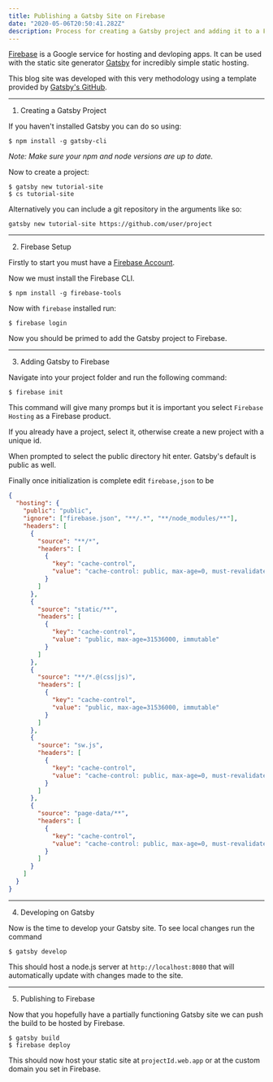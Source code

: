 ```yaml
---
title: Publishing a Gatsby Site on Firebase
date: "2020-05-06T20:50:41.282Z"
description: Process for creating a Gatsby project and adding it to a Firebase instance
---
```


[Firebase](https://firebase.google.com/) is a Google service for hosting and devloping apps. It can be used with the static site generator [Gatsby](https://www.gatsbyjs.org/) for incredibly simple static hosting.

This blog site was developed with this very methodology using a template provided by [Gatsby's GitHub](https://github.com/gatsbyjs).

---

1. Creating a Gatsby Project

If you haven't installed Gatsby you can do so using:

```
$ npm install -g gatsby-cli
```

*Note: Make sure your npm and node versions are up to date.*

Now to create a project:

```
$ gatsby new tutorial-site
$ cs tutorial-site
```

Alternatively you can include a git repository in the arguments like so:

```
gatsby new tutorial-site https://github.com/user/project
```

---

2. Firebase Setup

Firstly to start you must have a [Firebase Account](https://console.firebase.google.com/).

Now we must install the Firebase CLI.

```
$ npm install -g firebase-tools
```

Now with `firebase` installed run:

```
$ firebase login
```

Now you should be primed to add the Gatsby project to Firebase.

---

3. Adding Gatsby to Firebase

Navigate into your project folder and run the following command:

```
$ firebase init
```

This command will give many promps but it is important you select `Firebase Hosting` as a Firebase product.

If you already have a project, select it, otherwise create a new project with a unique id.

When prompted to select the public directory hit enter. Gatsby's default is public as well.

Finally once initialization is complete edit `firebase,json` to be

```json
{
  "hosting": {
    "public": "public",
    "ignore": ["firebase.json", "**/.*", "**/node_modules/**"],
    "headers": [
      {
        "source": "**/*",
        "headers": [
          {
            "key": "cache-control",
            "value": "cache-control: public, max-age=0, must-revalidate"
          }
        ]
      },
      {
        "source": "static/**",
        "headers": [
          {
            "key": "cache-control",
            "value": "public, max-age=31536000, immutable"
          }
        ]
      },
      {
        "source": "**/*.@(css|js)",
        "headers": [
          {
            "key": "cache-control",
            "value": "public, max-age=31536000, immutable"
          }
        ]
      },
      {
        "source": "sw.js",
        "headers": [
          {
            "key": "cache-control",
            "value": "cache-control: public, max-age=0, must-revalidate"
          }
        ]
      },
      {
        "source": "page-data/**",
        "headers": [
          {
            "key": "cache-control",
            "value": "cache-control: public, max-age=0, must-revalidate"
          }
        ]
      }
    ]
  }
}
```

---

4. Developing on Gatsby

Now is the time to develop your Gatsby site. To see local changes run the command

```
$ gatsby develop
```

This should host a node.js server at `http://localhost:8080` that will automatically update with changes made to the site.

---

5. Publishing to Firebase

Now that you hopefully have a partially functioning Gatsby site we can push the build to be hosted by Firebase.

```
$ gatsby build
$ firebase deploy
```

This should now host your static site at `projectId.web.app` or at the custom domain you set in Firebase.